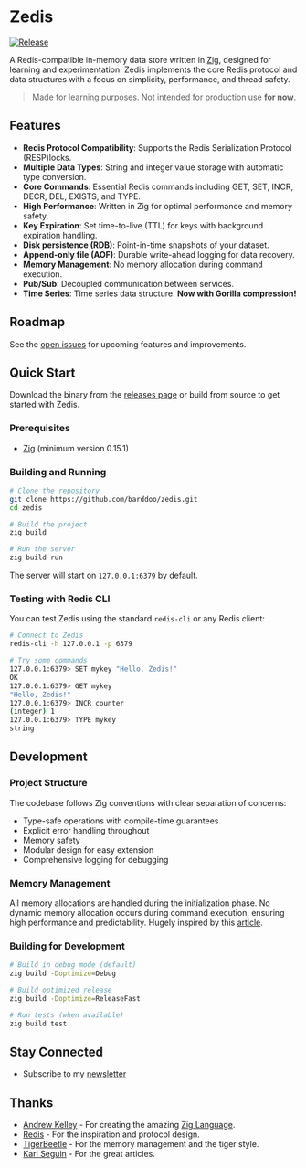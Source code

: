 # Zedis
[![Release](https://github.com/barddoo/zedis/actions/workflows/release.yml/badge.svg)](https://github.com/barddoo/zedis/actions/workflows/release.yml)

A Redis-compatible in-memory data store written in [Zig](https://ziglang.org/), designed for learning and experimentation. Zedis implements the core Redis protocol and data structures with a focus on simplicity, performance, and thread safety.

> Made for learning purposes. Not intended for production use **for now**.

## Features

- **Redis Protocol Compatibility**: Supports the Redis Serialization Protocol (RESP)locks.
- **Multiple Data Types**: String and integer value storage with automatic type conversion.
- **Core Commands**: Essential Redis commands including GET, SET, INCR, DECR, DEL, EXISTS, and TYPE.
- **High Performance**: Written in Zig for optimal performance and memory safety.
- **Key Expiration**: Set time-to-live (TTL) for keys with background expiration handling.
- **Disk persistence (RDB)**: Point-in-time snapshots of your dataset.
- **Append-only file (AOF)**: Durable write-ahead logging for data recovery.
- **Memory Management**: No memory allocation during command execution.
- **Pub/Sub**: Decoupled communication between services.
- **Time Series**: Time series data structure. **Now with Gorilla compression!**

## Roadmap

See the [open issues](https://github.com/barddoo/zedis/issues) for upcoming features and improvements.

## Quick Start

Download the binary from the [releases page](https://github.com/barddoo/zedis/releases) or build from source to get started with Zedis.

### Prerequisites

- [Zig](https://ziglang.org/download/) (minimum version 0.15.1)

### Building and Running

```bash
# Clone the repository
git clone https://github.com/barddoo/zedis.git
cd zedis

# Build the project
zig build

# Run the server
zig build run
```

The server will start on `127.0.0.1:6379` by default.

### Testing with Redis CLI

You can test Zedis using the standard `redis-cli` or any Redis client:

```bash
# Connect to Zedis
redis-cli -h 127.0.0.1 -p 6379

# Try some commands
127.0.0.1:6379> SET mykey "Hello, Zedis!"
OK
127.0.0.1:6379> GET mykey
"Hello, Zedis!"
127.0.0.1:6379> INCR counter
(integer) 1
127.0.0.1:6379> TYPE mykey
string
```

## Development

### Project Structure

The codebase follows Zig conventions with clear separation of concerns:

- Type-safe operations with compile-time guarantees
- Explicit error handling throughout
- Memory safety
- Modular design for easy extension
- Comprehensive logging for debugging

### Memory Management

All memory allocations are handled during the initialization phase. No dynamic memory allocation occurs during command execution, ensuring high performance and predictability. Hugely inspired by this [article](https://tigerbeetle.com/blog/2022-10-12-a-database-without-dynamic-memory/).

### Building for Development

```bash
# Build in debug mode (default)
zig build -Doptimize=Debug

# Build optimized release
zig build -Doptimize=ReleaseFast

# Run tests (when available)
zig build test
```

## Stay Connected

- Subscribe to my [newsletter](https://substack.com/@charlesfonseca)

## Thanks
- [Andrew Kelley](https://andrewkelley.me) - For creating the amazing [Zig Language](https://ziglang.org/).
- [Redis](https://redis.io/) - For the inspiration and protocol design.
- [TigerBeetle](https://tigerbeetle.com/) - For the memory management and the tiger style.
- [Karl Seguin](https://github.com/karlseguin) - For the great articles.
